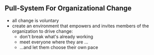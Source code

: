 ## Pull-System For Organizational Change

* all change is voluntary
* create an environment that empowers and invites members of the organization to drive change:
    * don't break what's already working
    * meet everyone where they are …
    * …and let them choose their own pace


